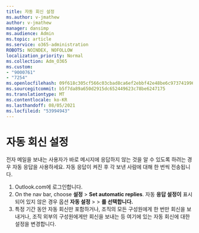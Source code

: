 ```yaml
---
title: 자동 회신 설정
ms.author: v-jmathew
author: v-jmathew
manager: dansimp
ms.audience: Admin
ms.topic: article
ms.service: o365-administration
ROBOTS: NOINDEX, NOFOLLOW
localization_priority: Normal
ms.collection: Adm_O365
ms.custom:
- "9000761"
- "7254"
ms.openlocfilehash: 09f618c305cf566c03cbad8ca6ef2ebbf42e48be6c97374199654005698053df
ms.sourcegitcommit: b5f7da89a650d2915dc652449623c78be6247175
ms.translationtype: MT
ms.contentlocale: ko-KR
ms.lasthandoff: 08/05/2021
ms.locfileid: "53994943"
---
```

# <a name="set-up-an-automatic-reply"></a>자동 회신 설정

전자 메일을 보내는 사용자가 바로 메시지에 응답하지 않는 것을 알 수 있도록 하려는 경우 자동 응답을 사용하세요. 자동 응답이 켜진 후 각 보낸 사람에 대해 한 번씩 전송됩니다.

1. Outlook.com에 로그인합니다.
2. On the nav bar, choose **설정**  >  **Set automatic replies**. 자동 **응답 설정이** 표시되어 있지 않은 경우 옵션 **자동 설정**  >    >  **를 선택합니다.**
3. 특정 기간 동안 자동 회신만 포함하거나, 조직의 모든 구성원에게 한 번만 회신을 보내거나, 조직 외부의 구성원에게만 회신을 보내는 등 여기에 있는 자동 회신에 대한 설정을 변경합니다.
